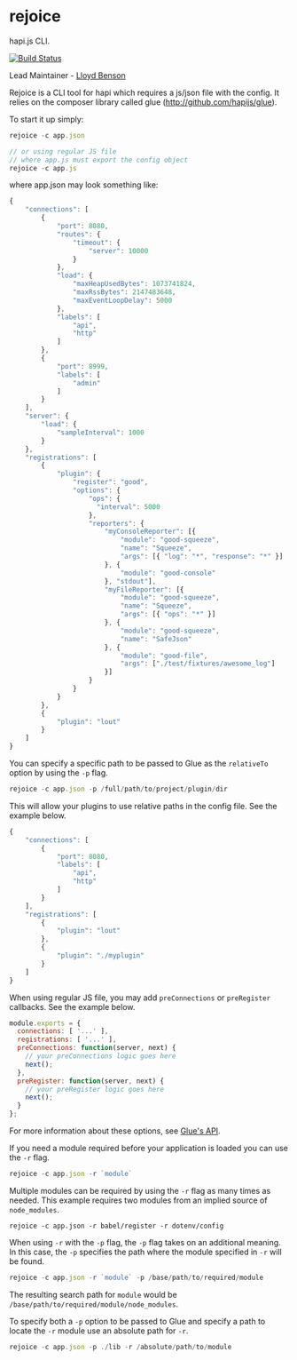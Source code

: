 # rejoice

hapi.js CLI.

[![Build Status](https://travis-ci.org/hapijs/rejoice.svg)](https://travis-ci.org/hapijs/rejoice)

Lead Maintainer - [Lloyd Benson](https://github.com/lloydbenson)

Rejoice is a CLI tool for hapi which requires a js/json file with the config.  It relies on the composer library called glue (http://github.com/hapijs/glue).

To start it up simply:

```javascript
rejoice -c app.json

// or using regular JS file
// where app.js must export the config object
rejoice -c app.js
```

where app.json may look something like:

```javascript
{
    "connections": [
        {
            "port": 8080,
            "routes": {
                "timeout": {
                    "server": 10000
                }
            },
            "load": {
                "maxHeapUsedBytes": 1073741824,
                "maxRssBytes": 2147483648,
                "maxEventLoopDelay": 5000
            },
            "labels": [
                "api",
                "http"
            ]
        },
        {
            "port": 8999,
            "labels": [
                "admin"
            ]
        }
    ],
    "server": {
        "load": {
            "sampleInterval": 1000
        }
    },
    "registrations": [
        {
            "plugin": {
                "register": "good",
                "options": {
                    "ops": {
                      "interval": 5000
                    },
                    "reporters": {
                        "myConsoleReporter": [{
                            "module": "good-squeeze",
                            "name": "Squeeze",
                            "args": [{ "log": "*", "response": "*" }]
                        }, {
                            "module": "good-console"
                        }, "stdout"],
                        "myFileReporter": [{
                            "module": "good-squeeze",
                            "name": "Squeeze",
                            "args": [{ "ops": "*" }]
                        }, {
                            "module": "good-squeeze",
                            "name": "SafeJson"
                        }, {
                            "module": "good-file",
                            "args": ["./test/fixtures/awesome_log"]
                        }]
                    }
                }
            }
        },
        {
            "plugin": "lout"
        }
    ]
}
```

You can specify a specific path to be passed to Glue as the `relativeTo` option by using the `-p` flag.

```javascript
rejoice -c app.json -p /full/path/to/project/plugin/dir
```

This will allow your plugins to use relative paths in the config file.  See the example below.

```javascript
{
    "connections": [
        {
            "port": 8080,
            "labels": [
                "api",
                "http"
            ]
        }
    ],
    "registrations": [
        {
            "plugin": "lout"
        },
        {
            "plugin": "./myplugin"
        }
    ]
}
```

When using regular JS file, you may add `preConnections` or `preRegister` callbacks. See the example below.

```javascript
module.exports = {
  connections: [ '...' ],
  registrations: [ '...' ],
  preConnections: function(server, next) {
    // your preConnections logic goes here
    next();
  },
  preRegister: function(server, next) {
    // your preRegister logic goes here
    next();
  }
};
```

For more information about these options, see [Glue's API](https://github.com/hapijs/glue/blob/master/API.md).

If you need a module required before your application is loaded you can use the `-r` flag.

```javascript
rejoice -c app.json -r `module`
```

Multiple modules can be required by using the `-r` flag as many times as needed. This example requires two modules from an implied source of `node_modules`.

```
rejoice -c app.json -r babel/register -r dotenv/config
```

When using `-r` with the `-p` flag, the `-p` flag takes on an additional meaning.  In this case, the `-p` specifies the path where the module specified in `-r` will be found.

```javascript
rejoice -c app.json -r `module` -p /base/path/to/required/module
```

The resulting search path for `module` would be `/base/path/to/required/module/node_modules`.

To specify both a `-p` option to be passed to Glue and specify a path to locate the `-r` module use an absolute path for `-r`.

```javascript
rejoice -c app.json -p ./lib -r /absolute/path/to/module
```
